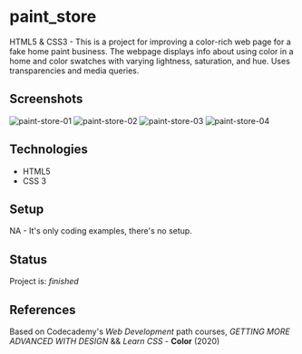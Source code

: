 # paint_store
HTML5 & CSS3 - This is a project for improving a color-rich web page for a fake home paint business. The webpage displays info about using color in a home and color swatches with varying lightness, saturation, and hue. Uses transparencies and media queries. 

## Screenshots

<div style="display:inline;">
<img src="https://i.postimg.cc/MXrd6ZHR/paint-store-01.png" alt="paint-store-01"/>
<img src="https://i.postimg.cc/94VB8rg3/paint-store-02.png" alt="paint-store-02"/>
<img src="https://i.postimg.cc/xJ13QBSt/paint-store-03.png" alt="paint-store-03"/>
<img src="https://i.postimg.cc/8JXBzwpD/paint-store-04.png" alt="paint-store-04"/>
</div>

## Technologies
* HTML5
* CSS 3

## Setup
NA - It's only coding examples, there's no setup.

## Status
Project is: _finished_

## References
Based on Codecademy's _Web Development_ path courses, _GETTING MORE ADVANCED WITH DESIGN_ && _Learn CSS_ - **Color** (2020) 
